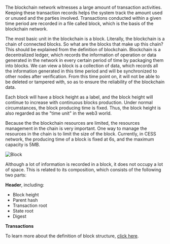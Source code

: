 The blockchain network witnesses a large amount of transaction activities. Keeping these transaction records helps the system track the amount used or unused and the parties involved. Transactions conducted within a given time period are recorded in a file called block, which is the basis of the blockchain network.

The most basic unit in the blockchain is a block. Literally, the blockchain is a chain of connected blocks. So what are the blocks that make up this chain? This should be explained from the definition of blockchain. Blockchain is a decentralized ledger, which records the information of operation or data generated in the network in every certain period of time by packaging them into blocks. We can view a block is a collection of data, which records all the information generated in this time period and will be synchronized to other nodes after verification. From this time point on, it will not be able to be deleted or tampered with, so as to ensure the reliability of the blockchain data.

Each block will have a block height as a label, and the block height will continue to increase with continuous blocks production. Under normal circumstances, the block producing time is fixed. Thus, the block height is also regarded as the "time unit" in the web3 world.

Because the the blockchain resources are limited, the resources management in the chain is very important. One way to manage the resources in the chain is to limit the size of the block. Currently, in CESS network, the producing time of a block is fixed at 6s, and the maximum capacity is 5MB.

![Block](../../assets/concepts/blockchain-core/block.png)

Although a lot of information is recorded in a block, it does not occupy a lot of space. This is related to its composition, which consists of the following two parts:

**Header**, including:

- Block height
- Parent hash
- Transaction root
- State root
- Digest

**Transactions**

To learn more about the definition of block structure, [click here](https://paritytech.github.io/substrate/master/sp_runtime/traits/trait.Block.html).
